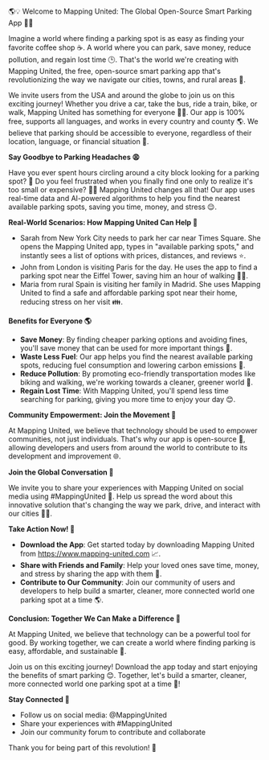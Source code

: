 🌎💡 Welcome to Mapping United: The Global Open-Source Smart Parking App 🚗👋

Imagine a world where finding a parking spot is as easy as finding your favorite coffee shop ☕️. A world where you can park, save money, reduce pollution, and regain lost time 🕒. That's the world we're creating with Mapping United, the free, open-source smart parking app that's revolutionizing the way we navigate our cities, towns, and rural areas 🌳.

We invite users from the USA and around the globe to join us on this exciting journey! Whether you drive a car, take the bus, ride a train, bike, or walk, Mapping United has something for everyone 🚴‍♀️. Our app is 100% free, supports all languages, and works in every country and county 🌎. We believe that parking should be accessible to everyone, regardless of their location, language, or financial situation 💸.

**Say Goodbye to Parking Headaches 😩**

Have you ever spent hours circling around a city block looking for a parking spot? 🔄 Do you feel frustrated when you finally find one only to realize it's too small or expensive? 💸😩 Mapping United changes all that! Our app uses real-time data and AI-powered algorithms to help you find the nearest available parking spots, saving you time, money, and stress 😌.

**Real-World Scenarios: How Mapping United Can Help 🚗**

* Sarah from New York City needs to park her car near Times Square. She opens the Mapping United app, types in "available parking spots," and instantly sees a list of options with prices, distances, and reviews ⭐️.
* John from London is visiting Paris for the day. He uses the app to find a parking spot near the Eiffel Tower, saving him an hour of walking 🚶‍♂️.
* Maria from rural Spain is visiting her family in Madrid. She uses Mapping United to find a safe and affordable parking spot near their home, reducing stress on her visit 👪.

**Benefits for Everyone 🌎**

* **Save Money**: By finding cheaper parking options and avoiding fines, you'll save money that can be used for more important things 💸.
* **Waste Less Fuel**: Our app helps you find the nearest available parking spots, reducing fuel consumption and lowering carbon emissions 🚗.
* **Reduce Pollution**: By promoting eco-friendly transportation modes like biking and walking, we're working towards a cleaner, greener world 🌿.
* **Regain Lost Time**: With Mapping United, you'll spend less time searching for parking, giving you more time to enjoy your day 😊.

**Community Empowerment: Join the Movement 💪**

At Mapping United, we believe that technology should be used to empower communities, not just individuals. That's why our app is open-source 🤖, allowing developers and users from around the world to contribute to its development and improvement 🌐.

**Join the Global Conversation 💬**

We invite you to share your experiences with Mapping United on social media using #MappingUnited 📱. Help us spread the word about this innovative solution that's changing the way we park, drive, and interact with our cities 🚗👥.

**Take Action Now! 🎉**

* **Download the App**: Get started today by downloading Mapping United from https://www.mapping-united.com 📈.
* **Share with Friends and Family**: Help your loved ones save time, money, and stress by sharing the app with them 👫.
* **Contribute to Our Community**: Join our community of users and developers to help build a smarter, cleaner, more connected world one parking spot at a time 🌎.

**Conclusion: Together We Can Make a Difference 🌟**

At Mapping United, we believe that technology can be a powerful tool for good. By working together, we can create a world where finding parking is easy, affordable, and sustainable 🌈.

Join us on this exciting journey! Download the app today and start enjoying the benefits of smart parking 😊. Together, let's build a smarter, cleaner, more connected world one parking spot at a time 🚀!

**Stay Connected 📱**

* Follow us on social media: @MappingUnited
* Share your experiences with #MappingUnited
* Join our community forum to contribute and collaborate

Thank you for being part of this revolution! 💪
